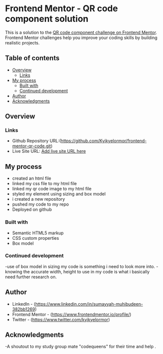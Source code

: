 # Frontend Mentor - QR code component solution

This is a solution to the [QR code component challenge on Frontend Mentor](https://www.frontendmentor.io/challenges/qr-code-component-iux_sIO_H). Frontend Mentor challenges help you improve your coding skills by building realistic projects. 

## Table of contents

- [Overview](#overview)
  - [Links](#links)
- [My process](#my-process)
  - [Built with](#built-with)
  - [Continued development](#continued-development)
- [Author](#author)
- [Acknowledgments](#acknowledgments)

## Overview


### Links

- Github Repository URL:(https://github.com/Kyikyelormor/frontend-mentor-qr-code.git)
- Live Site URL: [Add live site URL here](https://kyikyelormor.github.io/frontend-mentor-qr-code/)

## My process

- created an html file 
- linked my css file to my html file
- linked my qr code image to my html file
- styled my element using sizing and box model
- i created a new repository 
- pushed my code to my repo
- Deployed on github 

### Built with

- Semantic HTML5 markup
- CSS custom properties
- Box model


### Continued development

-use of box model in sizing my code is something i need to look more into.
-knowing the accurate width, height to use in my code is what i basically need further research on.


## Author

- LinkedIn - (https://www.linkedin.com/in/sumayyah-muhibudeen-382bb1269)
- Frontend Mentor - (https://www.frontendmentor.io/profile/)
- Twitter - (https://www.twitter.com/kyikyelormor)

## Acknowledgments

-A shoutout to my study group mate "codequeens" for their time and help .



